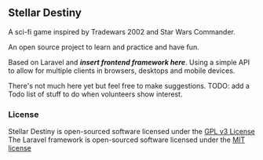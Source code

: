 ## Stellar Destiny

A sci-fi game inspired by Tradewars 2002 and Star Wars Commander.

An open source project to learn and practice and have fun.

Based on Laravel and ___insert frontend framework here___. Using a simple API to allow for multiple clients in browsers, desktops and mobile devices.


There's not much here yet but feel free to make suggestions.
TODO: add a Todo list of stuff to do when volunteers show interest.
 
### License

Stellar Destiny is open-sourced software licensed under the [GPL v3 License](https://www.gnu.org/licenses/gpl.html)  
The Laravel framework is open-sourced software licensed under the [MIT license](http://opensource.org/licenses/MIT)
